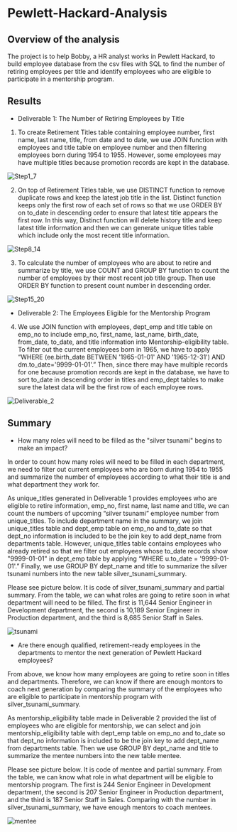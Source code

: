 # Pewlett-Hackard-Analysis

## Overview of the analysis
The project is to help Bobby, a HR analyst works in Pewlett Hackard, to build employee database from the csv files with SQL to find the number of retiring employees per title and identify employees who are eligible to participate in a mentorship program.

## Results
* Deliverable 1: The Number of Retiring Employees by Title

 1. To create Retirement Titles table containing employee number, first name, last name, title, from date and to date, we use JOIN function with employees and title table on employee number and then filtering employees born during 1954 to 1955. However, some employees may have multiple titles because promotion records are kept in the database.

![Step1_7](Resources/Step1_7.PNG)

 2. On top of Retirement Titles table, we use DISTINCT function to remove duplicate rows and keep the latest job title in the list. Distinct function keeps only the first row of each set of rows so that we use ORDER BY on to_date in descending order to ensure that latest title appears the first row. In this way, Distinct function will delete history title and keep latest title information and then we can generate unique titles table which include only the most recent title information.

![Step8_14](Resources/Step8_14.PNG)

 3. To calculate the number of employees who are about to retire and summarize by title, we use COUNT and GROUP BY function to count the number of employees by their most recent job title group. Then use ORDER BY function to present count number in descending order.

![Step15_20](Resources/Step15_20.PNG)

* Deliverable 2: The Employees Eligible for the Mentorship Program

 4. We use JOIN function with employees, dept_emp and title table on emp_no to include emp_no, first_name, last_name, birth_date, from_date, to_date, and title information into Mentorship-eligibility table. To filter out the current employees born in 1965, we have to apply “WHERE (ee.birth_date BETWEEN '1965-01-01' AND '1965-12-31') AND dm.to_date='9999-01-01'.” Then, since there may have multiple records for one because promotion records are kept in the database, we have to sort to_date in descending order in titles and emp_dept tables to make sure the latest data will be the first row of each employee rows.

![Deliverable_2](Resources/Deliverable_2.png)


## Summary

* How many roles will need to be filled as the "silver tsunami" begins to make an impact?

In order to count how many roles will need to be filled in each department, we need to filter out current employees who are born during 1954 to 1955 and summarize the number of employees according to what their title is and what department they work for. 

As unique_titles generated in Deliverable 1 provides employees who are eligible to retire information, emp_no, first name, last name and title, we can count the numbers of upcoming “silver tsunami” employee number from unique_titles. To include department name in the summary, we join unique_titles table and dept_emp table on emp_no and to_date so that dept_no information is included to be the join key to add dept_name from departments table. However, unique_titles table contains employees who already retired so that we filter out employees whose to_date records show "9999-01-01" in dept_emp table by applying “WHERE u.to_date = '9999-01-01'.” Finally, we use GROUP BY dept_name and title to summarize the silver tsunami numbers into the new table silver_tsunami_summary.

Please see picture below. It is code of silver_tsunami_summary and partial summary. From the table, we can what roles are going to retire soon in what department will need to be filled. The first is 11,644 Senior Engineer in Development department, the second is 10,189 Senior Engineer in Production department, and the third is 8,685 Senior Staff in Sales.

![tsunami](Resources/silver_tsunami.png)


* Are there enough qualified, retirement-ready employees in the departments to mentor the next generation of Pewlett Hackard employees?

From above, we know how many employees are going to retire soon in titles and departments. Therefore, we can know if there are enough montors to coach next generation by comparing the summary of the employees who are eligible to participate in mentorship program with silver_tsunami_summary.

As mentorship_eligibility table made in Deliverable 2 provided the list of employees who are eligible for mentorship, we can select and join mentorship_eligibility table with dept_emp table on emp_no and to_date so that dept_no information is included to be the join key to add dept_name from departments table. Then we use GROUP BY dept_name and title to summarize the mentee numbers into the new table mentee.

Please see picture below. It is code of mentee and partial summary. From the table, we can know what role in what department will be eligible to mentorship program. The first is 244 Senior Engineer in Development department, the second is 207 Senior Engineer in Production department, and the third is 187 Senior Staff in Sales. Comparing with the number in silver_tsunami_summary, we have enough mentors to coach mentees.

![mentee](Resources/mentee.png)
